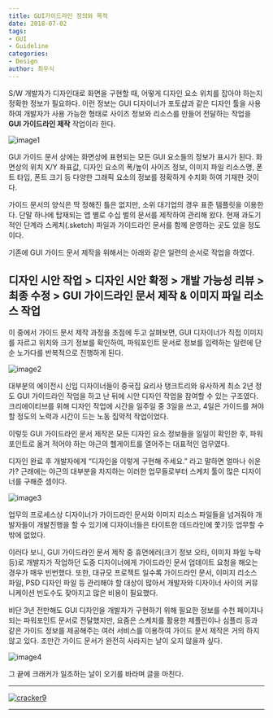 ```yaml
---
title: GUI가이드라인 정의와 목적
date: 2018-07-02
tags: 
- GUI
- Guideline
categories:
- Design
author: 최우식
---
```


S/W 개발자가 디자인대로 화면을 구현할 때, 어떻게 디자인 요소 위치를 잡아야 하는지 정확한 정보가 필요하다. 이런 정보는 GUI 디자이너가 포토샵과 같은 디자인 툴을 사용하여 개발자가 사용 가능한 형태로 사이즈 정보와 리소스를 만들어 전달하는 작업을 **GUI 가이드라인 제작** 작업이라 한다.

![image1](/img/GUI_Guideline/1-ae50ab40-caca-4359-bf10-3ce0d99ce396.png?raw=true)

GUI 가이드 문서 상에는 화면상에 표현되는 모든 GUI 요소들의 정보가 표시가 된다. 화면상의 위치 X/Y 좌표값, 디자인 요소의 폭/높이 사이즈 정보, 이미지 파일 리소스명, 폰트 타입, 폰트 크기 등 다양한 그래픽 요소의 정보를 정확하게 수치화 하여 기재한 것이다.

가이드 문서의 양식은 딱 정해진 틀은 없지만, 소위 대기업의 경우 표준 템플릿을 이용한다. 단말 하나에 탑재되는 앱 별로 수십 벌의 문서를 제작하여 관리해 왔다. 현재 과도기적인 단계라 스케치(.sketch) 파일과 가이드라인 문서를 함께 운영하는 곳도 있을 정도이다.

기존에 GUI 가이드 문서 제작을 위해서는 아래와 같은 일련의 순서로 작업을 하였다.

## 디자인 시안 작업 > 디자인 시안 확정 > 개발 가능성 리뷰 > 최종 수정 > GUI 가이드라인 문서 제작 & 이미지 파일 리소스 작업

이 중에서 가이드 문서 제작 과정을 초점에 두고 살펴보면, GUI 디자이너가 직접 이미지를 자르고 위치와 크기 정보를 확인하여, 파워포인트 문서로 정보를 입력하는 일련에 단순 노가다를 반복적으로 진행하게 된다.

![image2](/img/GUI_Guideline/2-77b67681-80cd-48ca-ac34-032506f0252c.jpg?raw=true)

대부분의 에이전시 신입 디자이너들이 중국집 요리사 탱크트리와 유사하게 최소 2년 정도 GUI 가이드라인 작업을 하고 난 뒤에 시안 디자인 작업을 참여할 수 있는 구조였다. 크리에이티브를 위해 디자인 작업에 시간을 일주일 중 3일을 쓰고, 4일은 가이드를 쳐야 할 정도의 노력과 시간이 드는 노동 집약적 작업이었다.

이렇듯 GUI 가이드라인 문서 제작은 모든 디자인 요소 정보들을 일일이 확인한 후, 파워포인트로 옮겨 적어야 하는 야근의 헬게이트를 열어주는 대표적인 업무였다.

디자인 완료 후 개발자에게 “디자인을 이렇게 구현해 주세요.” 라고 말하면 얼마나 쉬운가? 근래에는 야근의 대부분을 차지하는 이러한 업무들로부터 스케치 툴이 많은 디자이너를 구해준 셈이다.

![image3](/img/GUI_Guideline/3-b4e1b152-d7e2-4fa4-81ce-dcf34ed3eaa8.jpg?raw=true)

업무의 프로세스상 디자이너가 가이드라인 문서와 이미지 리소스 파일들을 넘겨줘야 개발자들이 개발진행을 할 수 있기에 디자이너들은 타이트한 데드라인에 쫓기듯 업무할 수 밖에 없었다.

이러다 보니, GUI 가이드라인 문서 제작 중 휴먼에러(크기 정보 오타, 이미지 파일 누락 등)로 개발자가 작업하던 도중 디자이너에게 가이드라인 문서 업데이트 요청을 해오는 경우가 매우 빈번했다. 또한, 대규모 프로젝트 일수록 가이드라인 문서, 이미지 리소스 파일, PSD 디자인 파일 등 관리해야 할 대상이 많아서 개발자와 디자이너 사이의 커뮤니케이션 빈도수도 잦아지고 많은 비용이 필요했다.

비단 3년 전만해도 GUI 디자인을 개발자가 구현하기 위해 필요한 정보를 수천 페이지나 되는 파워포인트 문서로 전달했지만, 요즘은 스케치를 활용한 제플린이나 심플리 등과 같은 가이드 정보를 제공해주는 여러 서비스를 이용하여 가이드 문서 제작은 거의 하지 않고 있다. 조만간 가이드 문서가 완전히 사라지는 날이 오지 않을까 싶다.

![image4](/img/GUI_Guideline/1-8baf40a7-c06d-476f-9e0f-b2cbd8b1db58.png?raw=true)

그 끝에 크래커가 일조하는 날이 오기를 바라며 글을 마친다.


_____
 <a href="http://www.cracker9.io?utm_medium=cpc&utm_source=blog_origin&utm_campaign=0.11.x&utm_content=GUI_guideline" onclick="gtag('event', 'button click', {'event_category': 'Homepage','event_label': 'GUI guideline'});">![cracker9](/img/Logo/Cracker9_Symbollogo.png?raw=true)</a>
_____